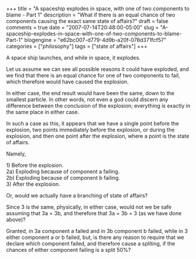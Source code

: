 +++
title = "A spaceship explodes in space, with one of two components to blame - Part 1"
description = "What if there is an equal chance of two components causing the exact same state of affairs?"
draft = false
comments = true
date = "2007-07-14T20:48:00-05:00"
slug = "A-spaceship-explodes-in-space-with-one-of-two-components-to-blame-Part-1"
blogengine = "e62bc007-d779-4d9b-a20f-078d371fcf57"
categories = ["philosophy"]
tags = ["state of affairs"]
+++

<p>
A space ship launches, and while in space, it explodes.
</p>
<p>
Let us assume we can see all possible reasons it could have exploded, and we find that there is an equal chance for one of two components to fail, which therefore would have caused the explosion.
</p>
<p>
In either case, the end result would have been the same, down to the smallest particle. In other words, not even a god could discern any difference between the conclusion of the explosion; everything is exactly in the same place in either case.
</p>
<p>
In such a case as this, it appears that we have a single point before the explosion, two points immediately before the explosion, or during the explosion, and then one point after the explosion, where a point is the state of affairs.
</p>
<p>
Namely,
</p>
<p>
1) Before the explosion.<br />
2a) Exploding because of component a failing.<br />
2b) Exploding because of component b failing.<br />
3) After the explosion.
</p>
<p>
Or, would we actually have a branching of state of affairs?
</p>
<p>
Since 3 is the same, physically, in either case, would not we be safe assuming that 3a = 3b, and therefore that 3a = 3b = 3 (as we have done above)?
</p>
<p>
Granted, in 3a component a failed and in 3b component b failed, while in 3 either component a or b failed, but, is there any reason to require that we declare which component failed, and therefore cause a spliting, if the chances of either component failing is a split 50%?
</p>


